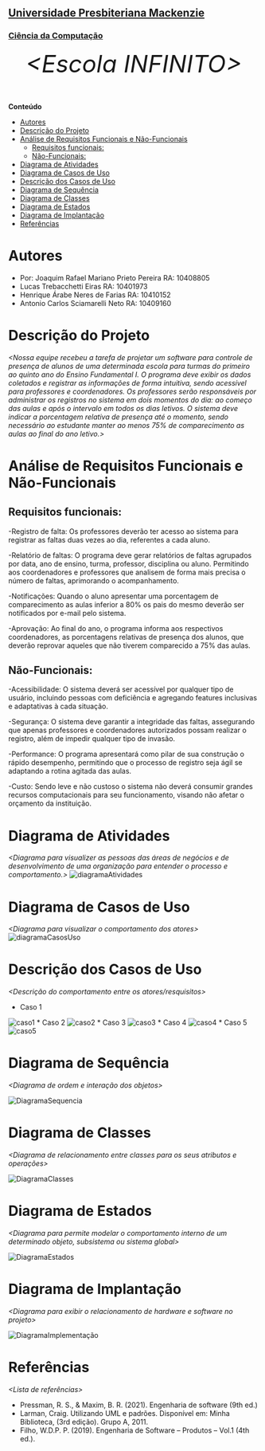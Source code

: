 <h2><a href= "https://www.mackenzie.br">Universidade Presbiteriana Mackenzie</a></h2>
<h3><a href= "https://www.mackenzie.br/graduacao/sao-paulo-higienopolis/ciencia-da-computacao">Ciência da Computação</a></h3>


<font size="+12"><center>
*&lt;Escola INFINITO&gt;*
</center></font>


**Conteúdo**

- [Autores](#autores)
- [Descrição do Projeto](#descrição-do-projeto)
- [Análise de Requisitos Funcionais e Não-Funcionais](#análise-de-requisitos-funcionais-e-não-funcionais)
  - [Requisitos funcionais:](#requisitos-funcionais)
  - [Não-Funcionais:](#não-funcionais)
- [Diagrama de Atividades](#diagrama-de-atividades)
- [Diagrama de Casos de Uso](#diagrama-de-casos-de-uso)
- [Descrição dos Casos de Uso](#descrição-dos-casos-de-uso)
- [Diagrama de Sequência](#diagrama-de-sequência)
- [Diagrama de Classes](#diagrama-de-classes)
- [Diagrama de Estados](#diagrama-de-estados)
- [Diagrama de Implantação](#diagrama-de-implantação)
- [Referências](#referências)


# Autores

* Por: Joaquim Rafael Mariano Prieto Pereira  RA: 10408805 
* Lucas Trebacchetti Eiras RA: 10401973
* Henrique Árabe Neres de Farias RA: 10410152
* Antonio Carlos Sciamarelli Neto  RA: 10409160


# Descrição do Projeto

*&lt;Nossa equipe recebeu a tarefa de projetar um software para controle de presença de alunos de uma determinada escola para turmas do primeiro ao quinto ano do Ensino Fundamental I. O programa deve exibir os dados coletados e registrar as informações de forma intuitiva, sendo acessível para professores e coordenadores. Os professores serão responsáveis por administrar os registros no sistema em dois momentos do dia: ao começo das aulas e após o intervalo em todos os dias letivos. O sistema deve indicar a porcentagem relativa de presença até o momento, sendo necessário ao estudante manter ao menos 75% de comparecimento as aulas ao final do ano letivo.&gt;*

# Análise de Requisitos Funcionais e Não-Funcionais
## Requisitos funcionais:

-Registro de falta:
    Os professores deverão ter acesso ao sistema para registrar as faltas duas vezes ao dia, referentes a cada aluno.

-Relatório de faltas:
    O programa deve gerar relatórios de faltas agrupados por data, ano de ensino, turma, professor, disciplina ou aluno. Permitindo aos coordenadores e professores que analisem de forma mais precisa o número de faltas, aprimorando o acompanhamento.

-Notificações:
    Quando o aluno apresentar uma porcentagem de comparecimento as aulas inferior a 80% os pais do mesmo deverão ser notificados por e-mail pelo sistema.

-Aprovação:
    Ao final do ano, o programa informa aos respectivos coordenadores, as porcentagens relativas de presença dos alunos, que deverão reprovar aqueles que não tiverem comparecido a 75% das aulas.

## Não-Funcionais:

-Acessibilidade:
    O sistema deverá ser acessível por qualquer tipo de usuário, incluindo pessoas com deficiência e agregando features inclusivas e adaptativas à cada situação.

-Segurança:
    O sistema deve garantir a integridade das faltas, assegurando que apenas professores e coordenadores autorizados possam realizar o registro, além de impedir qualquer tipo de invasão.

-Performance:
    O programa apresentará como pilar de sua construção o rápido desempenho, permitindo que o processo de registro seja ágil se adaptando a rotina agitada das aulas.

-Custo:
    Sendo leve e não custoso o sistema não deverá consumir grandes recursos computacionais para seu funcionamento, visando não afetar o orçamento da instituição.

# Diagrama de Atividades

*&lt;Diagrama para visualizer as pessoas das áreas de negócios e de desenvolvimento de uma organização para entender o processo e comportamento.&gt;*
<img src="https://i.imgur.com/GPHT5LG.png" alt="diagramaAtividades">

# Diagrama de Casos de Uso

*&lt;Diagrama para visualizar o comportamento dos atores&gt;*
<img src="https://i.imgur.com/XhUbdgA.png" alt="diagramaCasosUso">

# Descrição dos Casos de Uso

*&lt;Descrição do comportamento entre os atores/resquisitos&gt;*

* Caso 1
<img src="https://i.imgur.com/pDJlMYc.png" alt="caso1">
* Caso 2
<img src="https://i.imgur.com/s1ixQz2.png" alt="caso2">
* Caso 3
<img src="https://i.imgur.com/ukIx76q.png" alt="caso3">
* Caso 4
<img src="https://i.imgur.com/pjKr6q1.png" alt="caso4">
* Caso 5
<img src="https://i.imgur.com/kmjTgSS.png" alt="caso5">


# Diagrama de Sequência

*&lt;Diagrama de ordem e interação dos objetos&gt;*

<img src ="https://i.imgur.com/0yGezZu.png" alt="DiagramaSequencia">

# Diagrama de Classes

*&lt;Diagrama de relacionamento entre classes para os seus atributos e operações&gt;*

<img src ="https://i.imgur.com/ZTZetuh.png" alt="DiagramaClasses">

# Diagrama de Estados

*&lt;Diagrama para permite modelar o comportamento interno de um determinado objeto, subsistema ou sistema global&gt;*

<img src ="https://i.imgur.com/QURJOxb.png" alt="DiagramaEstados">

# Diagrama de Implantação

*&lt;Diagrama para exibir o relacionamento de hardware e software no projeto&gt;*

<img src ="https://i.imgur.com/KuqRuTm.png" alt="DiagramaImplementação">

# Referências

*&lt;Lista de referências&gt;*

- Pressman, R. S., & Maxim, B. R. (2021). Engenharia de software (9th ed.)
- Larman, Craig. Utilizando UML e padrões. Disponível em: Minha Biblioteca, (3rd edição). Grupo A, 2011.
- Filho, W.D.P. P. (2019). Engenharia de Software – Produtos – Vol.1 (4th ed.).
